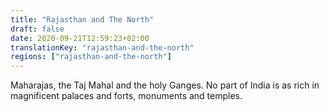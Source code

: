 ```yaml
---
title: "Rajasthan and The North"
draft: false
date: 2020-09-21T12:59:23+02:00
translationKey: "rajasthan-and-the-north"
regions: ["rajasthan-and-the-north"]
---
```

Maharajas, the Taj Mahal and the holy Ganges. No part of India is as rich in magnificent palaces and forts, monuments and temples.
